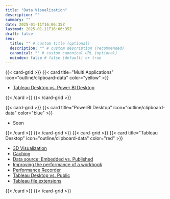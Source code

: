 ```yaml
---
title: "Data Visualization"
description: ""
summary: ""
date: 2025-01-11T16:06:35Z
lastmod: 2025-01-11T16:06:35Z
draft: false
seo:
  title: "" # custom title (optional)
  description: "" # custom description (recommended)
  canonical: "" # custom canonical URL (optional)
  noindex: false # false (default) or true
---
```


{{< card-grid >}}
{{< card title="Multi Applications" icon="outline/clipboard-data" color="yellow" >}}

- [Tableau Desktop vs. Power BI Desktop](myLink)

{{< /card >}}
{{< /card-grid >}}

{{< card-grid >}}
{{< card title="PowerBI Desktop" icon="outline/clipboard-data" color="blue" >}}

- Soon

{{< /card >}}
{{< /card-grid >}}
{{< card-grid >}}
{{< card title="Tableau Desktop" icon="outline/clipboard-data" color="red" >}}

- [3D Visualization](myLink)
- [Caching](myLink)
- [Data source: Embedded vs. Published](myLink)
- [Improving the performance of a workbook](myLink)
- [Performance Recorder](myLink)
- [Tableau Desktop vs. Public](myLink)
- [Tableau file extensions](myLink)

{{< /card >}}
{{< /card-grid >}}
